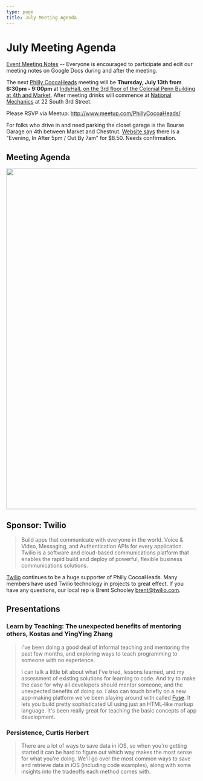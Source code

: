 ```yaml
---
type: page
title: July Meeting Agenda
---
```


# July Meeting Agenda

[Event Meeting Notes](https://docs.google.com/document/d/139RhwIxu0wPmzl2XneFPdqygq3coQZYfcT48grpvTkI/edit?usp=sharing) -- Everyone is encouraged to participate and edit our meeting notes on Google Docs during and after the meeting.

The next [Philly CocoaHeads][PC] meeting will be **Thursday, July 13th from 6:30pm - 9:00pm** at [IndyHall, on the 3rd floor of the Colonial Penn Building at 4th and Market][IndyHall]. After meeting drinks will commence at [National Mechanics][NationalMechanics] at 22 South 3rd Street.

[PC]:http://phillycocoa.org
[IndyHall]:https://www.indyhall.org/
[NationalMechanics]: http://www.nationalmechanics.com/

Please RSVP via Meetup: <http://www.meetup.com/PhillyCocoaHeads/>

For folks who drive in and need parking the closet garage is the Bourse Garage on 4th between Market and Chestnut. [Website says](https://www.parkme.com/lot/85982/bourse-garage-philadelphia-pa) there is a "Evening, In After 5pm / Out By 7am" for $8.50. Needs confirmation.

## Meeting Agenda

<p><img src="/images/agenda.png" width="900px"/></p>

## Sponsor: Twilio

> Build apps that communicate with everyone in the world. Voice & Video, Messaging, and Authentication APIs for every application. Twilio is a software and cloud-based communications platform that enables the rapid build and deploy of powerful, flexible business communications solutions.

[Twilio](http://www.twilio.com) continues to be a huge supporter of Philly CocoaHeads. Many members have used Twilio technology in projects to great effect. If you have any questions, our local rep is Brent Schooley <brent@twilio.com>.

## Presentations

### Learn by Teaching: The unexpected benefits of mentoring others, Kostas and YingYing Zhang

> I've been doing a good deal of informal teaching and mentoring the past few months, and exploring ways to teach programming to someone with no experience.
>
> I can talk a little bit about what I've tried, lessons learned, and my assessment of existing solutions for learning to code. And try to make the case for why all developers should mentor someone, and the unexpected benefits of doing so. I also can touch briefly on a new app-making platform we've been playing around with called [Fuse](https://www.fusetools.com/). It lets you build pretty sophisticated UI using just an HTML-like markup language. It's been really great for teaching the basic concepts of app development.

### Persistence, Curtis Herbert

> There are a lot of ways to save data in iOS, so when you're getting started it can be hard to figure out which way makes the most sense for what you're doing. We'll go over the most common ways to save and retrieve data in iOS (including code examples), along with some insights into the tradeoffs each method comes with.
